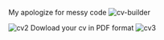 My apologize for messy code
![cv-builder](https://user-images.githubusercontent.com/46282880/75601707-bbf4e700-5af8-11ea-80e3-a4535c3e10ec.PNG)

![cv2](https://user-images.githubusercontent.com/46282880/75601903-e47de080-5afa-11ea-96ea-778d98161e84.PNG)
Dowload your cv in PDF format 
![cv3](https://user-images.githubusercontent.com/46282880/75601948-65d57300-5afb-11ea-9526-b10221e5844f.PNG)

